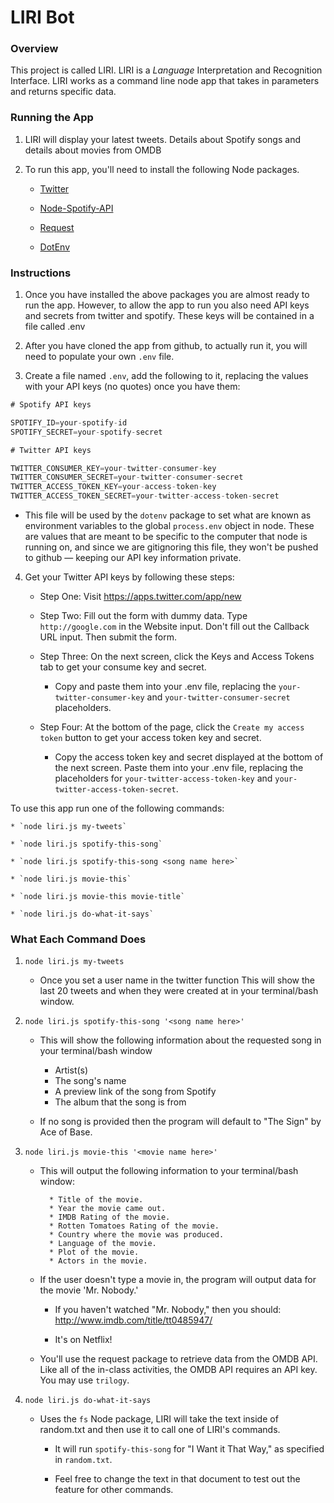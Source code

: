 # LIRI Bot

### Overview

This project is called LIRI. LIRI is a _Language_ Interpretation and Recognition Interface. LIRI works as a command line node app that takes in parameters and returns specific data.

### Running the App

1. LIRI will display your latest tweets. Details about Spotify songs and details about movies from OMDB 


2. To run this app, you'll need to install the following Node packages.

   * [Twitter](https://www.npmjs.com/package/twitter)
   
   * [Node-Spotify-API](https://www.npmjs.com/package/node-spotify-api)
   
   * [Request](https://www.npmjs.com/package/request)

   * [DotEnv](https://www.npmjs.com/package/dotenv)


### Instructions

1. Once you have installed the above packages you are almost ready to run the app. However, to allow the app to run you also need API keys and secrets from twitter and spotify. These keys will be contained in a file called .env

2. After you have cloned the app from github, to actually run it, you will need to populate your own `.env` file.

3. Create a file named `.env`, add the following to it, replacing the values with your API keys (no quotes) once you have them:

```js
# Spotify API keys

SPOTIFY_ID=your-spotify-id
SPOTIFY_SECRET=your-spotify-secret

# Twitter API keys

TWITTER_CONSUMER_KEY=your-twitter-consumer-key
TWITTER_CONSUMER_SECRET=your-twitter-consumer-secret
TWITTER_ACCESS_TOKEN_KEY=your-access-token-key
TWITTER_ACCESS_TOKEN_SECRET=your-twitter-access-token-secret

```

* This file will be used by the `dotenv` package to set what are known as environment variables to the global `process.env` object in node. These are values that are meant to be specific to the computer that node is running on, and since we are gitignoring this file, they won't be pushed to github &mdash; keeping our API key information private.



4. Get your Twitter API keys by following these steps:

   * Step One: Visit  <https://apps.twitter.com/app/new>
   
   * Step Two: Fill out the form with dummy data. Type `http://google.com` in the Website input. Don't fill out the Callback URL input. Then submit the form.
   
   * Step Three: On the next screen, click the Keys and Access Tokens tab to get your consume key and secret. 
     
     * Copy and paste them into your .env file, replacing the `your-twitter-consumer-key` and `your-twitter-consumer-secret` placeholders.
   
   * Step Four: At the bottom of the page, click the `Create my access token` button to get your access token key and secret. 
     
     * Copy the access token key and secret displayed at the bottom of the next screen. Paste them into your .env file, replacing the placeholders for `your-twitter-access-token-key` and `your-twitter-access-token-secret`.



To use this app run one of the following commands:

    * `node liri.js my-tweets`

    * `node liri.js spotify-this-song`

    * `node liri.js spotify-this-song <song name here>`

    * `node liri.js movie-this`

    * `node liri.js movie-this movie-title`

    * `node liri.js do-what-it-says`

### What Each Command Does

1. `node liri.js my-tweets`

   * Once you set a user name in the twitter function This will show the last 20 tweets and when they were created at in your terminal/bash window.

2. `node liri.js spotify-this-song '<song name here>'`

   * This will show the following information about the requested song in your terminal/bash window
     
     * Artist(s)
     * The song's name
     * A preview link of the song from Spotify
     * The album that the song is from

   * If no song is provided then the program will default to "The Sign" by Ace of Base.
   

3. `node liri.js movie-this '<movie name here>'`

   * This will output the following information to your terminal/bash window:

     ```
       * Title of the movie.
       * Year the movie came out.
       * IMDB Rating of the movie.
       * Rotten Tomatoes Rating of the movie.
       * Country where the movie was produced.
       * Language of the movie.
       * Plot of the movie.
       * Actors in the movie.
     ```

   * If the user doesn't type a movie in, the program will output data for the movie 'Mr. Nobody.'
     
     * If you haven't watched "Mr. Nobody," then you should: <http://www.imdb.com/title/tt0485947/>
     
     * It's on Netflix!
   
   * You'll use the request package to retrieve data from the OMDB API. Like all of the in-class activities, the OMDB API requires an API key. You may use `trilogy`.

4. `node liri.js do-what-it-says`
   
   * Uses the `fs` Node package, LIRI will take the text inside of random.txt and then use it to call one of LIRI's commands.
     
     * It will run `spotify-this-song` for "I Want it That Way," as specified in `random.txt`.
     
     * Feel free to change the text in that document to test out the feature for other commands.




